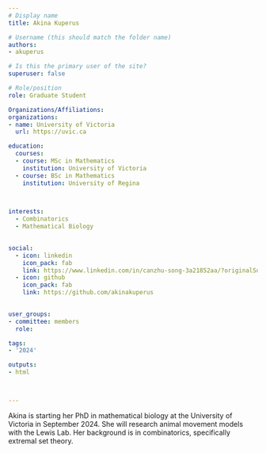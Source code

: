 ```yaml
---
# Display name
title: Akina Kuperus

# Username (this should match the folder name)
authors:
- akuperus

# Is this the primary user of the site?
superuser: false

# Role/position
role: Graduate Student

Organizations/Affiliations:
organizations:
- name: University of Victoria
  url: https://uvic.ca

education:
  courses:
  - course: MSc in Mathematics
    institution: University of Victoria
  - course: BSc in Mathematics
    institution: University of Regina
  


interests:
  - Combinatorics
  - Mathematical Biology
  

social:
  - icon: linkedin
    icon_pack: fab
    link: https://www.linkedin.com/in/canzhu-song-3a21852aa/?originalSubdomain=ca
  - icon: github
    icon_pack: fab
    link: https://github.com/akinakuperus
   

user_groups:
- committee: members
  role: 

tags:
- '2024'

outputs:
- html



---
```


Akina is starting her PhD in mathematical biology at the University of Victoria in September 2024.  She will research animal movement models with the Lewis Lab.  Her background is in combinatorics, specifically extremal set theory.